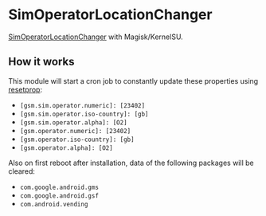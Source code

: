 # SimOperatorLocationChanger


[SimOperatorLocationChanger](https://github.com/westruk/SimOperatorLocationChanger/) with Magisk/KernelSU.

## How it works

This module will start a cron job to constantly update these properties using [resetprop](https://github.com/topjohnwu/Magisk/blob/master/docs/tools.md#resetprop):

- `[gsm.sim.operator.numeric]: [23402]`
- `[gsm.sim.operator.iso-country]: [gb]`
- `[gsm.sim.operator.alpha]: [O2]`
- `[gsm.operator.numeric]: [23402]`
- `[gsm.operator.iso-country]: [gb]`
- `[gsm.operator.alpha]: [O2]`

Also on first reboot after installation, data of the following packages will be cleared:

- `com.google.android.gms`
- `com.google.android.gsf`
- `com.android.vending`
